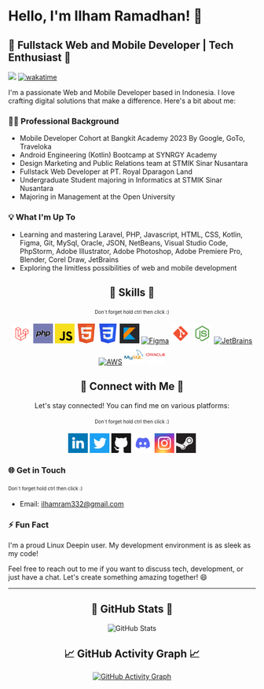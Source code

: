 # Hello, I'm Ilham Ramadhan! 👋

## 🌟 Fullstack Web and Mobile Developer | Tech Enthusiast 🚀
![](https://komarev.com/ghpvc/?username=ilramdhan&style=flat-square)
[![wakatime](https://wakatime.com/badge/github/ilramdhan/IlhamSubmission.svg)](https://wakatime.com/badge/github/ilramdhan/IlhamSubmission)


I'm a passionate Web and Mobile Developer based in Indonesia. I love crafting digital solutions that make a difference. Here's a bit about me:

### 👨‍💻 Professional Background

- Mobile Developer Cohort at Bangkit Academy 2023 By Google, GoTo, Traveloka
- Android Engineering (Kotlin) Bootcamp at SYNRGY Academy
- Design Marketing and Public Relations team at STMIK Sinar Nusantara
- Fullstack Web Developer at PT. Royal Dparagon Land
- Undergraduate Student majoring in Informatics at STMIK Sinar Nusantara
- Majoring in Management at the Open University

### 💡 What I'm Up To

- Learning and mastering Laravel, PHP, Javascript, HTML, CSS, Kotlin, Figma, Git, MySql, Oracle, JSON, NetBeans, Visual Studio Code, PhpStorm, Adobe Illustrator, Adobe Photoshop, Adobe Premiere Pro, Blender, Corel Draw, JetBrains
- Exploring the limitless possibilities of web and mobile development

<h2 align="center">
  🌟 Skills 🌟
</h2>
<p align="center"><sup><sub>Don`t forget hold ctrl then click :)</sub></sup></p>

<p align="center">
  <a href="https://laravel.com/" target="_blank" rel="noreferrer"><img src="https://raw.githubusercontent.com/edent/SuperTinyIcons/master/images/svg/laravel.svg" width="40" height="40" alt="Laravel" /></a>
  <a href="https://www.php.net/" target="_blank" rel="noreferrer"><img src="https://raw.githubusercontent.com/edent/SuperTinyIcons/master/images/svg/php.svg" width="40" height="40" alt="PHP" /></a>
  <a href="https://developer.mozilla.org/en-US/docs/Web/JavaScript" target="_blank" rel="noreferrer"><img src="https://raw.githubusercontent.com/edent/SuperTinyIcons/master/images/svg/javascript.svg" width="40" height="40" alt="Javascript" /></a>
  <a href="https://developer.mozilla.org/en-US/docs/Web/HTML" target="_blank" rel="noreferrer"><img src="https://raw.githubusercontent.com/edent/SuperTinyIcons/master/images/svg/html5.svg" width="40" height="40" alt="HTML5" /></a>
  <a href="https://developer.mozilla.org/en-US/docs/Web/CSS" target="_blank" rel="noreferrer"><img src="https://raw.githubusercontent.com/edent/SuperTinyIcons/master/images/svg/css3.svg" width="40" height="40" alt="CSS3" /></a>
  <a href="https://kotlinlang.org/" target="_blank" rel="noreferrer"><img src="https://raw.githubusercontent.com/edent/SuperTinyIcons/master/images/svg/kotlin.svg" width="40" height="40" alt="Kotlin" /></a>
  <a href="https://www.figma.com/" target="_blank" rel="noreferrer"><img src="https://www.vectorlogo.zone/logos/figma/figma-icon.svg" width="40" height="40" alt="Figma" /></a>
  <a href="https://git-scm.com/" target="_blank" rel="noreferrer"><img src="https://raw.githubusercontent.com/edent/SuperTinyIcons/master/images/svg/git.svg" width="40" height="40" alt="Git" /></a>
  <a href="https://nodejs.org/" target="_blank" rel="noreferrer"><img src="https://raw.githubusercontent.com/edent/SuperTinyIcons/master/images/svg/nodejs.svg" width="40" height="40" alt="Node.js" /></a>
  <a href="https://www.jetbrains.com/" target="_blank" rel="noreferrer"><img src="https://resources.jetbrains.com/storage/products/company/brand/logos/jb_beam.svg?_gl=1*ec0r0a*_ga*MTk1NjA0OTg3LjE2OTIxMDkxOTE.*_ga_9J976DJZ68*MTY5MjUzMDk5Ny4zLjAuMTY5MjUzMTAwNS41Mi4wLjA.&_ga=2.258598026.1827903085.1692530998-195604987.1692109191&_gac=1.27847630.1692109515.CjwKCAjwxOymBhAFEiwAnodBLNqbLi5lap9cTLVSl6qYWQbi2kZqrCtZsDLpNT3BcCrcNsFK-d99fBoCNPAQAvD_BwE" width="40" height="40" alt="JetBrains" /></a>
  <a href="https://aws.amazon.com/" target="_blank" rel="noreferrer"><img src="https://upload.wikimedia.org/wikipedia/commons/9/93/Amazon_Web_Services_Logo.svg" width="40" height="40" alt="AWS" /></a>
  <a href="https://www.mysql.com/" target="_blank" rel="noreferrer"><img src="https://raw.githubusercontent.com/devicons/devicon/master/icons/mysql/mysql-original-wordmark.svg" width="40" height="40" alt="MySQL" /></a>
  <a href="https://www.oracle.com/" target="_blank" rel="noreferrer"><img src="https://raw.githubusercontent.com/devicons/devicon/master/icons/oracle/oracle-original.svg" width="40" height="40" alt="Oracle" /></a>
  <!-- Add more skills here -->
</p>

<h2 align="center">
  🤝 Connect with Me 🤝
</h2>

<p align="center">Let's stay connected! You can find me on various platforms:</p>
<p align="center"><sup><sub>Don`t forget hold ctrl then click :)</sub></sup></p>


<p align="center">
  <a href="https://www.linkedin.com/in/ilramadhan" target="_blank" rel="noopener"><img src="https://raw.githubusercontent.com/edent/SuperTinyIcons/master/images/svg/linkedin.svg" width="40" height="40" alt="LinkedIn" /></a>
  <a href="https://twitter.com/ilramadhan_" target="_blank" rel="noopener"><img src="https://raw.githubusercontent.com/edent/SuperTinyIcons/master/images/svg/twitter.svg" width="40" height="40" alt="Twitter" /></a>
  <a href="https://github.com/ilramdhan" target="_blank" rel="noopener"><img src="https://raw.githubusercontent.com/edent/SuperTinyIcons/master/images/svg/github.svg" width="40" height="40" alt="GitHub" /></a>
  <a href="https://discordapp.com/users/568987901724065805" target="_blank" rel="noopener"><img src="https://raw.githubusercontent.com/edent/SuperTinyIcons/master/images/svg/discord.svg" width="40" height="40" alt="Discord" /></a>
  <a href="https://www.instagram.com/ilramadhan_" target="_blank" rel="noopener"><img src="https://raw.githubusercontent.com/edent/SuperTinyIcons/master/images/svg/instagram.svg" width="40" height="40" alt="Instagram" /></a>
  <a href="https://steamcommunity.com/profiles/76561199015659084" target="_blank" rel="noopener"><img src="https://raw.githubusercontent.com/edent/SuperTinyIcons/master/images/svg/steam.svg" width="40" height="40" alt="Steam" /></a>
  <!-- Add more social media links here -->
</p>

### 🌐 Get in Touch
<sup><sub>Don`t forget hold ctrl then click :)</sub></sup>

- Email: ilhamram332@gmail.com

### ⚡ Fun Fact

I'm a proud Linux Deepin user. My development environment is as sleek as my code!

Feel free to reach out to me if you want to discuss tech, development, or just have a chat. Let's create something amazing together! 😄

---
<h2 align="center">
🤖 GitHub Stats 🤖
</h2>

<p align="center">
  <img src="https://github-readme-stats.vercel.app/api?username=ilramdhan&show_icons=true&theme=radical" alt="GitHub Stats" />
</p>

<h2 align="center">
📈 GitHub Activity Graph 📈
</h2>

<p align="center">
  <a href="https://github.com/ashutosh00710/github-readme-activity-graph">
    <img src="https://github-readme-activity-graph.vercel.app/graph?username=ilramdhan&theme=merko" alt="GitHub Activity Graph" />
  </a>
</p>

